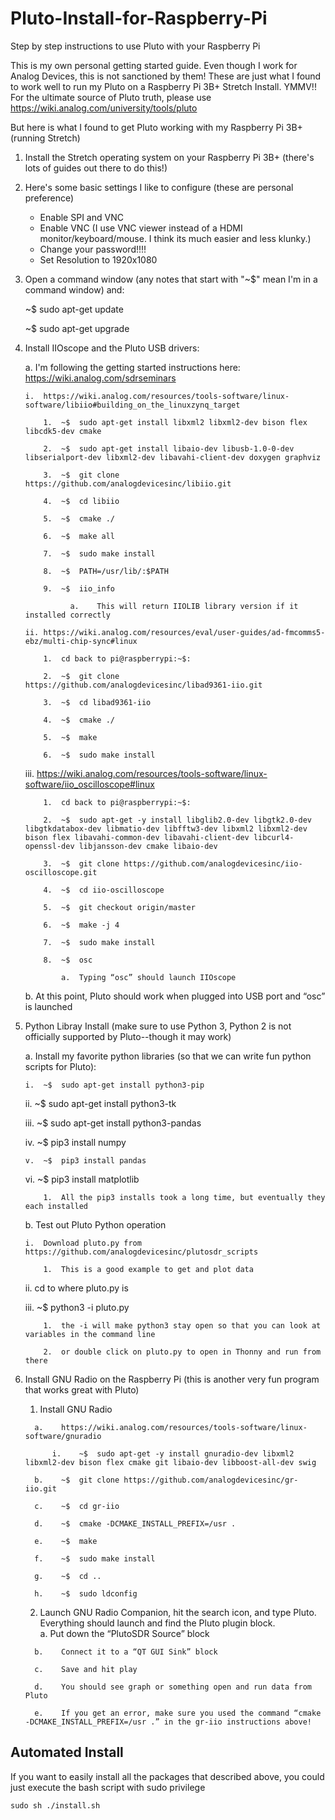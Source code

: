 # Pluto-Install-for-Raspberry-Pi
Step by step instructions to use Pluto with your Raspberry Pi

This is my own personal getting started guide.  Even though I work for Analog Devices, this is not sanctioned by them!  These are just what I found to work well to run my Pluto on a Raspberry Pi 3B+ Stretch Install.  YMMV!!  
For the ultimate source of Pluto truth, please use https://wiki.analog.com/university/tools/pluto

But here is what I found to get Pluto working with my Raspberry Pi 3B+ (running Stretch)

1.  Install the Stretch operating system on your Raspberry Pi 3B+ (there's lots of guides out there to do this!)

2.  Here's some basic settings I like to configure (these are personal preference)
    - Enable SPI and VNC
    - Enable VNC (I use VNC viewer instead of a HDMI monitor/keyboard/mouse.  I think its much easier and less klunky.)
    - Change your password!!!!
    - Set Resolution to 1920x1080
    
3.  Open a command window (any notes that start with "~$" mean I'm in a command window) and:

    ~$ sudo apt-get update
    
    ~$ sudo apt-get upgrade
    
4.  Install IIOscope and the Pluto USB drivers:

    a.	I'm following the getting started instructions here:  https://wiki.analog.com/sdrseminars
    
        i.	https://wiki.analog.com/resources/tools-software/linux-software/libiio#building_on_the_linuxzynq_target
        
            1.	~$  sudo apt-get install libxml2 libxml2-dev bison flex libcdk5-dev cmake
            
            2.	~$  sudo apt-get install libaio-dev libusb-1.0-0-dev libserialport-dev libxml2-dev libavahi-client-dev doxygen graphviz
            
            3.	~$  git clone https://github.com/analogdevicesinc/libiio.git
            
            4.	~$  cd libiio
            
            5.	~$  cmake ./
            
            6.	~$  make all
            
            7.	~$  sudo make install
            
            8.	~$  PATH=/usr/lib/:$PATH
            
            9.	~$  iio_info
            
                  a.	This will return IIOLIB library version if it installed correctly
                  
        ii.	https://wiki.analog.com/resources/eval/user-guides/ad-fmcomms5-ebz/multi-chip-sync#linux
        
            1.	cd back to pi@raspberrypi:~$:  
            
            2.	~$  git clone https://github.com/analogdevicesinc/libad9361-iio.git
            
            3.	~$  cd libad9361-iio
            
            4.	~$  cmake ./
            
            5.	~$  make
            
            6.	~$  sudo make install
            
      iii.	https://wiki.analog.com/resources/tools-software/linux-software/iio_oscilloscope#linux
      
            1.	cd back to pi@raspberrypi:~$:  
            
            2.	~$  sudo apt-get -y install libglib2.0-dev libgtk2.0-dev libgtkdatabox-dev libmatio-dev libfftw3-dev libxml2 libxml2-dev bison flex libavahi-common-dev libavahi-client-dev libcurl4-openssl-dev libjansson-dev cmake libaio-dev
            
            3.	~$  git clone https://github.com/analogdevicesinc/iio-oscilloscope.git
            
            4.	~$  cd iio-oscilloscope
            
            5.	~$  git checkout origin/master
            
            6.	~$  make -j 4
            
            7.	~$  sudo make install
            
            8.	~$  osc
            
                a.  Typing “osc” should launch IIOscope
                
     b.	At this point, Pluto should work when plugged into USB port and “osc” is launched

5.  Python Libray Install (make sure to use Python 3, Python 2 is not officially supported by Pluto--though it may work)

    a.  Install my favorite python libraries (so that we can write fun python scripts for Pluto):
    
        i.	~$  sudo apt-get install python3-pip
        
       ii.	~$  sudo apt-get install python3-tk
       
      iii.	~$  sudo apt-get install python3-pandas
      
       iv.	~$  pip3 install numpy
       
        v.	~$  pip3 install pandas
        
       vi.	~$  pip3 install matplotlib
       
            1.	All the pip3 installs took a long time, but eventually they each installed
            
    b. Test out Pluto Python operation
    
        i.	Download pluto.py from https://github.com/analogdevicesinc/plutosdr_scripts
        
            1.  This is a good example to get and plot data
            
       ii.	cd to where pluto.py is
       
      iii.	~$  python3 -i pluto.py
      
            1.	the -i will make python3 stay open so that you can look at variables in the command line
            
            2.	or double click on pluto.py to open in Thonny and run from there
            
6.  Install GNU Radio on the Raspberry Pi (this is another very fun program that works great with Pluto)

      1.	Install GNU Radio
      
          a.	https://wiki.analog.com/resources/tools-software/linux-software/gnuradio
          
              i.	~$  sudo apt-get -y install gnuradio-dev libxml2 libxml2-dev bison flex cmake git libaio-dev libboost-all-dev swig
              
          b.	~$  git clone https://github.com/analogdevicesinc/gr-iio.git
          
          c.	~$  cd gr-iio
          
          d.	~$  cmake -DCMAKE_INSTALL_PREFIX=/usr .
          
          e.	~$  make 
          
          f.	~$  sudo make install
          
          g.	~$  cd ..
          
          h.	~$  sudo ldconfig
          
      2.	Launch GNU Radio Companion, hit the search icon, and type Pluto.  Everything should launch and find the Pluto plugin block.  
          a.	Put down the “PlutoSDR Source” block
          
          b.	Connect it to a “QT GUI Sink” block
          
          c.	Save and hit play
          
          d.	You should see graph or something open and run data from Pluto
          
          e.	If you get an error, make sure you used the command “cmake -DCMAKE_INSTALL_PREFIX=/usr .” in the gr-iio instructions above!

## Automated Install
If you want to easily install all the packages that described above, you could just execute the bash script with sudo privilege
    
    sudo sh ./install.sh
